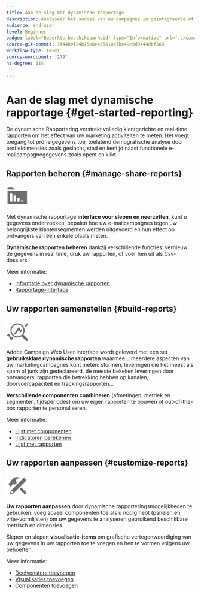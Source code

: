 ```yaml
---
title: Aan de slag met dynamische rapportage
description: Analyseer het succes van uw campagnes in geïntegreerde of aangepaste dynamische rapporten.
audience: end-user
level: Beginner
badge: label="Beperkte beschikbaarheid" type="Informative" url="../campaign-standard-migration-home.md" tooltip="Beperkt tot gemigreerde gebruikers in Campaign Standard"
source-git-commit: 3f4400f24b75e8e435610afbe49e9d9444dbf563
workflow-type: tm+mt
source-wordcount: '279'
ht-degree: 11%

---
```


# Aan de slag met dynamische rapportage {#get-started-reporting}

De dynamische Rapportering verstrekt volledig klantgerichte en real-time rapporten om het effect van uw marketing activiteiten te meten. Het voegt toegang tot profielgegevens toe, toelatend demografische analyse door profieldimensies zoals geslacht, stad en leeftijd naast functionele e-mailcampagnegegevens zoals opent en klikt.

## Rapporten beheren {#manage-share-reports}

<img src="assets/do-not-localize/icon_manage.svg" width="60px">

Met dynamische rapportage **interface voor slepen en neerzetten**, kunt u gegevens onderzoeken, bepalen hoe uw e-mailcampagnes tegen uw belangrijkste klantensegmenten werden uitgevoerd en hun effect op ontvangers van één enkele plaats meten.

**Dynamische rapporten beheren** dankzij verschillende functies: vernieuw de gegevens in real time, druk uw rapporten, of voer hen uit als Csv- dossiers.

Meer informatie:

* [Informatie over dynamische rapporten](about-dynamic-reports.md)
* [Rapportage-interface](reporting-interface.md)

## Uw rapporten samenstellen {#build-reports}

<img src="assets/do-not-localize/icon_build.svg" width="60px">

Adobe Campaign Web User Interface wordt geleverd met een set **gebruiksklare dynamische rapporten** waarmee u meerdere aspecten van uw marketingcampagnes kunt meten: stormen, leveringen die het meest als spam of junk zijn gedeclareerd, de meeste bekeken leveringen door ontvangers, rapporten die betrekking hebben op kanalen, doorvoercapaciteit en trackingsrapporten...

**Verschillende componenten combineren** (afmetingen, metriek en segmenten, tijdsperiodes) om uw eigen rapporten te bouwen of out-of-the-box rapporten te personaliseren.

Meer informatie:

* [Lijst met componenten](list-of-components.md)
* [Indicatoren berekenen](indicator-calculation.md)
* [Lijst met rapporten](defining-the-report-period.md)

## Uw rapporten aanpassen {#customize-reports}

<img src="assets/do-not-localize/icon_customize.svg" width="60px">

**Uw rapporten aanpassen** door dynamische rapporteringsmogelijkheden te gebruiken: voeg zoveel componenten toe als u nodig hebt (panelen en vrije-vormlijsten) om uw gegevens te analyseren gebruikend beschikbare metrisch en dimensies.

Slepen en slepen **visualisatie-items** om grafische vertegenwoordiging van uw gegevens in uw rapporten toe te voegen en hen te vormen volgens uw behoeften.

Meer informatie:

* [Deelvensters toevoegen](adding-panels.md)
* [Visualisaties toevoegen](adding-visualizations.md)
* [Componenten toevoegen](adding-components.md)

